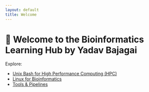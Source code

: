 ```yaml
---
layout: default
title: Welcome
---
```


# 👋 Welcome to the Bioinformatics Learning Hub by Yadav Bajagai

Explore:

- [Unix Bash for High Performance Computing (HPC)](./hpc)
- [Linux for Bioinformatics](./linux)
- [Tools & Pipelines](./tools)
